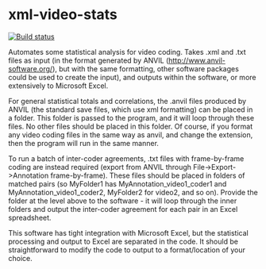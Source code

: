 # xml-video-stats
[![Build status](https://ci.appveyor.com/api/projects/status/3pwudfvf7ji6ft77?svg=true)](https://ci.appveyor.com/project/james-kennedy/xml-video-stats)

Automates some statistical analysis for video coding. Takes .xml and .txt files as input (in the format generated by ANVIL (http://www.anvil-software.org/), but with the same formatting, other software packages could be used to create the input), and outputs within the software, or more extensively to Microsoft Excel.

For general statistical totals and correlations, the .anvil files produced by ANVIL (the standard save files, which use xml formatting) can be placed in a folder. This folder is passed to the program, and it will loop through these files. No other files should be placed in this folder. Of course, if you format any video coding files in the same way as anvil, and change the extension, then the program will run in the same manner.

To run a batch of inter-coder agreements, .txt files with frame-by-frame coding are instead required (export from ANVIL through File->Export->Annotation frame-by-frame). These files should be placed in folders of matched pairs (so MyFolder1 has MyAnnotation_video1_coder1 and MyAnnotation_video1_coder2, MyFolder2 for video2, and so on). Provide the folder at the level above to the software - it will loop through the inner folders and output the inter-coder agreement for each pair in an Excel spreadsheet.

This software has tight integration with Microsoft Excel, but the statistical processing and output to Excel are separated in the code. It should be straightforward to modify the code to output to a format/location of your choice.
